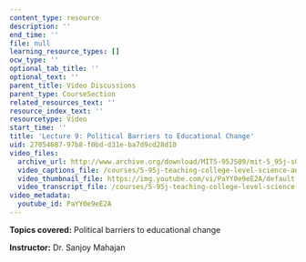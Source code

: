 ```yaml
---
content_type: resource
description: ''
end_time: ''
file: null
learning_resource_types: []
ocw_type: ''
optional_tab_title: ''
optional_text: ''
parent_title: Video Discussions
parent_type: CourseSection
related_resources_text: ''
resource_index_text: ''
resourcetype: Video
start_time: ''
title: 'Lecture 9: Political Barriers to Educational Change'
uid: 27054687-97b8-f0bd-d31e-ba7d9cd28d10
video_files:
  archive_url: http://www.archive.org/download/MIT5-95JS09/mit-5_95j-s09-lec09_300k_pano.mp4
  video_captions_file: /courses/5-95j-teaching-college-level-science-and-engineering-spring-2009/b4345ba62c3f5bb6a0bbc109fcf6be12_PaYY0e9eE2A.vtt
  video_thumbnail_file: https://img.youtube.com/vi/PaYY0e9eE2A/default.jpg
  video_transcript_file: /courses/5-95j-teaching-college-level-science-and-engineering-spring-2009/213053e7c8482a1982199ec49ecbc837_PaYY0e9eE2A.pdf
video_metadata:
  youtube_id: PaYY0e9eE2A
---
```


**Topics covered:** Political barriers to educational change  
  
**Instructor:** Dr. Sanjoy Mahajan

